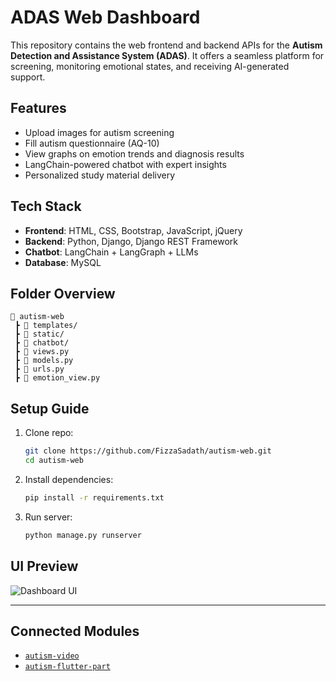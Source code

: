 
# ADAS Web Dashboard 

This repository contains the web frontend and backend APIs for the **Autism Detection and Assistance System (ADAS)**. It offers a seamless platform for screening, monitoring emotional states, and receiving AI-generated support.

## Features

-  Upload images for autism screening
-  Fill autism questionnaire (AQ-10)
-  View graphs on emotion trends and diagnosis results
-  LangChain-powered chatbot with expert insights
-  Personalized study material delivery

## Tech Stack

- **Frontend**: HTML, CSS, Bootstrap, JavaScript, jQuery
- **Backend**: Python, Django, Django REST Framework
- **Chatbot**: LangChain + LangGraph + LLMs
- **Database**: MySQL

## Folder Overview

```
📂 autism-web
 ┣ 📁 templates/
 ┣ 📁 static/
 ┣ 📁 chatbot/
 ┣ 📄 views.py
 ┣ 📄 models.py
 ┣ 📄 urls.py
 ┣ 📄 emotion_view.py
```

## Setup Guide

1. Clone repo:
   ```bash
   git clone https://github.com/FizzaSadath/autism-web.git
   cd autism-web
   ```

2. Install dependencies:
   ```bash
   pip install -r requirements.txt
   ```

3. Run server:
   ```bash
   python manage.py runserver
   ```

## UI Preview

![Dashboard UI](assets/images/dashboard_ui.png)

---

## Connected Modules

- [`autism-video`](https://github.com/FizzaSadath/autism-video)
- [`autism-flutter-part`](https://github.com/FizzaSadath/autism-flutter-part)
